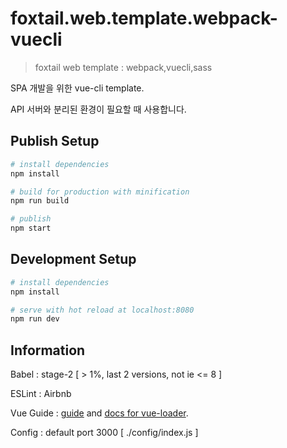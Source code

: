 # foxtail.web.template.webpack-vuecli
> foxtail web template : webpack,vuecli,sass

SPA 개발을 위한 vue-cli template.

API 서버와 분리된 환경이 필요할 때 사용합니다.

## Publish Setup
``` bash
# install dependencies
npm install

# build for production with minification
npm run build

# publish 
npm start

``` 
## Development Setup

``` bash
# install dependencies
npm install

# serve with hot reload at localhost:8080
npm run dev

```

## Information 

Babel : stage-2 [ > 1%,  last 2 versions, not ie <= 8 ] 

ESLint : Airbnb

Vue Guide : [guide](http://vuejs-templates.github.io/webpack/) and [docs for vue-loader](http://vuejs.github.io/vue-loader).

Config : default port 3000 [ ./config/index.js ] 
